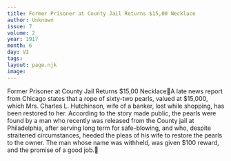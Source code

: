 ```yaml
---
title: Former Prisoner at County Jail Returns $15,00 Necklace
author: Unknown
issue: 7
volume: 2
year: 1917
month: 6
day: VI
tags:
layout: page.njk
image:
---
```

Former Prisoner at County Jail Returns $15,00 NecklaceA late news report from Chicago states that a rope of sixty-two pearls, valued at $15,000, which Mrs. Charles L. Hutchinson, wife of a banker, lost while shopping, has been restored to her. According to the story made public, the pearls were found by a man who recently was released from the County jail at Philadelphia, after serving long term for safe-blowing, and who, despite straitened circumstances, heeded the pleas of his wife to restore the pearls to the owner. The man whose name was withheld, was given $100 reward, and the promise of a good job.
